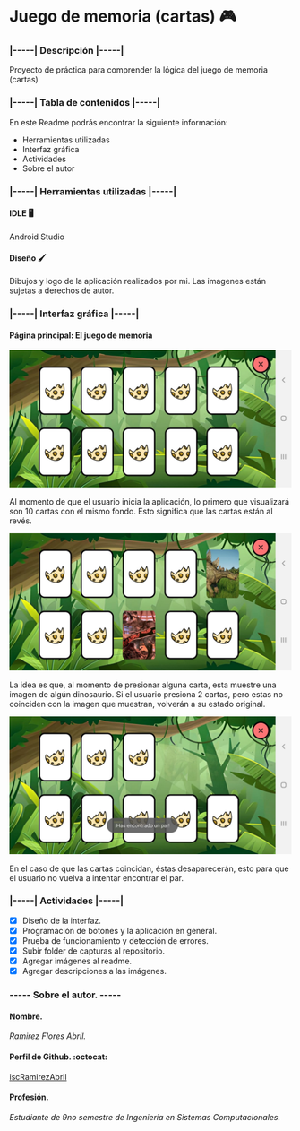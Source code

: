 # Juego de memoria (cartas) 🎮

### **|-----| Descripción |-----|**
Proyecto de práctica para comprender la lógica del juego de memoria (cartas)

### **|-----| Tabla de contenidos |-----|**
En este Readme podrás encontrar la siguiente información:
- Herramientas utilizadas
- Interfaz gráfica
- Actividades
- Sobre el autor

### **|-----| Herramientas utilizadas |-----|**
#### IDLE 🖥️
Android Studio
#### Diseño 🖌️
Dibujos y logo de la aplicación realizados por mi. Las imagenes están sujetas a derechos de autor. 

### **|-----| Interfaz gráfica |-----|**
#### Página principal: El juego de memoria

<p align="center">
  <img src="https://github.com/iscRamirezAbril/Android_MemoryGame/blob/master/images/img_cardGame_status1.jpg" width = "600"/>
</p>

Al momento de que el usuario inicia la aplicación, lo primero que visualizará son 10 cartas con el mismo fondo. Esto significa que las cartas están al revés.

<p align="center">
  <img src="https://github.com/iscRamirezAbril/Android_MemoryGame/blob/master/images/img_cardGame_status2.jpg" width = "600"/>
</p>

La idea es que, al momento de presionar alguna carta, esta muestre una imagen de algún dinosaurio. Si el usuario presiona 2 cartas, pero estas no coinciden con la imagen que muestran, volverán a su estado original.

<p align="center">
  <img src="https://github.com/iscRamirezAbril/Android_MemoryGame/blob/master/images/img_cardGame_status3.jpg" width = "600"/>
</p>

En el caso de que las cartas coincidan, éstas desaparecerán, esto para que el usuario no vuelva a intentar encontrar el par.

### **|-----| Actividades |-----|**
- [x] Diseño de la interfaz.
- [x] Programación de botones y la aplicación en general.
- [x] Prueba de funcionamiento y detección de errores.
- [x] Subir folder de capturas al repositorio.
- [x] Agregar imágenes al readme.
- [x] Agregar descripciones a las imágenes.

### ----- Sobre el autor. -----
#### **Nombre.**
_Ramirez Flores Abril._
#### **Perfil de Github.** :octocat:
[iscRamirezAbril](https://github.com/iscRamirezAbril)
#### **Profesión.**
_Estudiante de 9no semestre de Ingeniería en Sistemas Computacionales._
